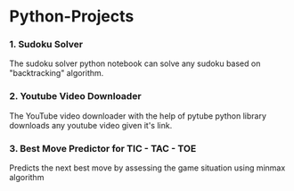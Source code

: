 # Python-Projects
### 1. Sudoku Solver
The sudoku solver python notebook can solve any sudoku based on "backtracking" algorithm.  
### 2. Youtube Video Downloader
The YouTube video downloader with the help of pytube python library downloads any youtube video given it's link. 
### 3. Best Move Predictor for TIC - TAC - TOE
Predicts the next best move by assessing the game situation using minmax algorithm   

